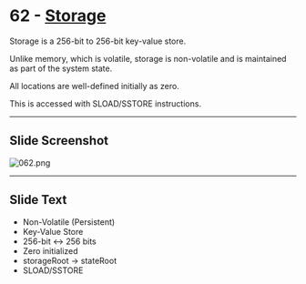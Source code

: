 # 62 - [Storage](Storage.md)

Storage is a 256-bit to 256-bit key-value store. 

Unlike memory, which is volatile, storage is non-volatile and is maintained as part of the system state. 

All locations are well-defined initially as zero. 

This is accessed with SLOAD/SSTORE instructions.

___
## Slide Screenshot
![062.png](../images/ethereum101/062.png)
___
## Slide Text
- Non-Volatile (Persistent)
- Key-Value Store
- 256-bit <-> 256 bits
- Zero initialized
- storageRoot -> stateRoot
- SLOAD/SSTORE 


